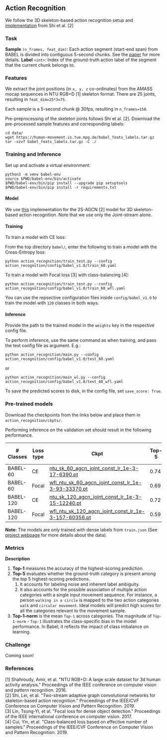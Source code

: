 ## Action Recognition

We follow the 3D skeleton-based action recognition setup and [implementation](https://github.com/lshiwjx/2s-AGCN) from Shi et al. [2] 

### Task

**Sample** `(n_frames, feat_dim)`: Each action segment (start-end span) from BABEL is divided into contiguous 5-second chunks. See the [paper](https://arxiv.org/pdf/2106.09696.pdf) for more details. 
**Label** `<int>`: Index of the ground-truth action label of the segment that the current chunk belongs to. 


### Features 

We extract the joint positions (in `x, y, z` co-ordinates) from the AMASS mocap sequences in NTU RGB+D [1] skeleton format. There are 25 joints, resulting in `feat_dim=25*3=75`. 

Each sample is a 5-second chunk @ 30fps, resulting in `n_frames=150`. 

Pre-preprocessing of the skeleton joints follows Shi et al. [2]. Download the pre-processed sample features and corresponding labels: 

```
cd data/
wget https://human-movement.is.tue.mpg.de/babel_feats_labels.tar.gz
tar -xzvf babel_feats_labels.tar.gz -C ./
```

### Training and Inference 

Set up and activate a virtual environment:

```
python3 -m venv babel-env
source $PWD/babel-env/bin/activate
$PWD/babel-env/bin/pip install --upgrade pip setuptools
$PWD/babel-env/bin/pip install -r requirements.txt
```

#### Model 

We use [this](https://github.com/lshiwjx/2s-AGCN) implementation for the 2S-AGCN [2] model for 3D skeleton-based action recognition. Note that we use only the Joint-stream alone. 


#### Training

To train a model with CE loss:

From the top directory `babel/`, enter the following to train a model with the Cross-Entropy loss:

```python action_recognition/train_test.py --config action_recognition/config/babel_v1.0/train_60.yaml```

To train a model with Focal loss [3] with class-balancing [4]: 

```python action_recognition/train_test.py --config action_recognition/config/babel_v1.0/train_60_wfl.yaml```

You can use the repsective configuration files inside `config/babel_v1.0` to train the model with `120` classes in both ways.


#### Inference 

Provide the path to the trained model in the `weights` key in the respective config file. 

To perform inference, use the same command as when training, and pass the test config file as argument. E.g.:

```python action_recognition/main.py --config action_recognition/config/babel_v1.0/test_60.yaml```

or

```python action_recognition/main_wl.py --config action_recognition/config/babel_v1.0/test_60_wfl.yaml```

To save the predicted scores to disk, in the config file, set `save_score: True`. 

### Pre-trained models 

Download the checkpoints from the links below and place them in `action_recognition/ckpts/`. 

Performing inference on the validation set should result in the following performance. 

| \# Classes | Loss type  | Ckpt  | Top-5 | Top-1 | Top-1-norm | 
|---|---|---|---|---|--|
| BABEL-60 | CE | [ntu_sk_60_agcn_joint_const_lr_1e-3-17-6390.pt](https://human-movement.is.tue.mpg.de/release/ckpts/ntu_sk_60_agcn_joint_const_lr_1e-3-17-6390.pt) | 0.74 | 0.42 | 0.24 | 
| BABEL-60 | Focal | [wfl_ntu_sk_60_agcn_joint_const_lr_1e-3-93-33370.pt](https://human-movement.is.tue.mpg.de/release/ckpts/wfl_ntu_sk_60_agcn_joint_const_lr_1e-3-93-33370.pt) | 0.69 | 0.34 | 0.30 | 
| BABEL-120 | CE | [ntu_sk_120_agcn_joint_const_lr_1e-3-15-12240.pt](https://human-movement.is.tue.mpg.de/release/ckpts/ntu_sk_120_agcn_joint_const_lr_1e-3-15-12240.pt) | 0.72 | 0.4 | 0.16 | 
| BABEL-120 | Focal | [wfl_ntu_sk_120_agcn_joint_const_lr_1e-3-157-60356.pt](https://human-movement.is.tue.mpg.de/release/ckpts/wfl_ntu_sk_120_agcn_joint_const_lr_1e-3-157-60356.pt) | 0.59 | 0.29 | 0.23 |

**Note:** The models are *only* trained with dense labels from `train.json` (See [project webpage](https://babel.is.tue.mpg.de/data.html) for more details about the data). 


### Metrics 

**Description**

1. **Top-1** measures the accuracy of the highest-scoring prediction. 
2. **Top-5** evaluates whether the ground-truth category is present among the top 5 highest-scoring predictions. 
    1. It accounts for labeling noise and inherent label ambiguity. 
    2. It also accounts for the possible association of multiple action categories with a single input movement sequence. For instance, a person `walking in a circle` is mapped to the two action categories `walk` and `circular movement`. 
    Ideal models will predict high scores for all the categories relevant to the movement  sample. 
3. **Top-1-norm** is the mean `Top-1` across categories. The magnitude of `Top-1-norm` - `Top-1` illustrates the class-specific bias in the model performance. In Babel, it reflects the impact of class imbalance on learning. 


### Challenge 

Coming soon!



### References 

[1] Shahroudy, Amir, et al. "NTU RGB+D: A large scale dataset for 3d human activity analysis." Proceedings of the IEEE conference on computer vision and pattern recognition. 2016. <br>
[2] Shi, Lei, et al. "Two-stream adaptive graph convolutional networks for skeleton-based action recognition." Proceedings of the IEEE/CVF Conference on Computer Vision and Pattern Recognition. 2019. <br>
[3] Lin, Tsung-Yi, et al. "Focal loss for dense object detection." Proceedings of the IEEE international conference on computer vision. 2017. <br>
[4] Cui, Yin, et al. "Class-balanced loss based on effective number of samples." Proceedings of the IEEE/CVF Conference on Computer Vision and Pattern Recognition. 2019. <br>

